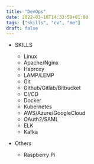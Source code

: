 ```yaml
---
title: "DevOps"
date: 2022-03-18T14:33:59+01:00
tags: ["skills", "cv", "me"]
draft: false
---
```


* SKILLS

  * Linux
  * Apache/Nginx
  * Haproxy
  * LAMP/LEMP
  * Git
  * Github/Gitlab/Bitbucket
  * CI/CD 
  * Docker
  * Kubernetes
  * AWS/Azure/GoogleCloud
  * OAuth2/SAML
  * ELK
  * Kafka

* Others

  * Raspberry Pi
